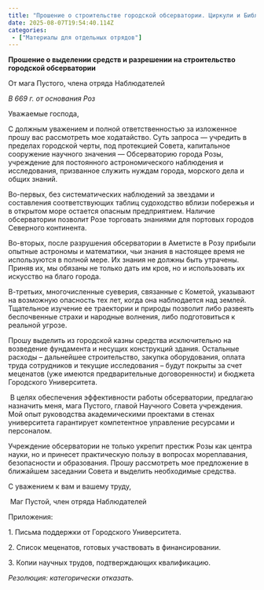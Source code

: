 ```yaml
---
title: "Прошение о строительстве городской обсерватории. Циркули и Библиотекари"
date: 2025-08-07T19:54:40.114Z
categories:
 - ["Материалы для отдельных отрядов"]
---
```


**Прошение о выделении средств и разрешении на строительство городской
обсерватории**

От мага Пустого, члена отряда Наблюдателей

*В 669 г. от основания Роз*

Уважаемые господа,

С должным уважением и полной ответственностью за изложенное прошу вас
рассмотреть мое ходатайство. Суть запроса — учредить в пределах
городской черты, под протекцией Совета, капитальное сооружение научного
значения — Обсерваторию города Розы, учреждение для постоянного
астрономического наблюдения и исследования, призванное служить нуждам
города, морского дела и общих знаний.

Во-первых, без систематических наблюдений за звездами и составления
соответствующих таблиц судоходство вблизи побережья и в открытом море
остается опасным предприятием. Наличие обсерватории позволит Розе
торговать знаниями для портовых городов Северного континента.

Во-вторых, после разрушения обсерватории в Аметисте в Розу прибыли
опытные астрономы и математики, чьи знания в настоящее время не
используются в полной мере. Их знания не должны быть утрачены. Приняв
их, мы обязаны не только дать им кров, но и использовать их искусство на
благо города.

В-третьих, многочисленные суеверия, связанные с Кометой, указывают на
возможную опасность тех лет, когда она наблюдается над землей.
Тщательное изучение ее траектории и природы позволит либо развеять
беспочвенные страхи и народные волнения, либо подготовиться к реальной
угрозе.

Прошу выделить из городской казны средства исключительно на возведение
фундамента и несущих конструкций здания. Остальные расходы – дальнейшее
строительство, закупка оборудования, оплата труда сотрудников и текущие
исследования – будут покрыты за счет меценатов (уже имеются
предварительные договоренности) и бюджета Городского Университета.

 В целях обеспечения эффективности работы обсерватории, предлагаю
назначить меня, мага Пустого, главой Научного Совета учреждения. Мой
опыт руководства академическими проектами в стенах университета
гарантирует компетентное управление ресурсами и персоналом.

Учреждение обсерватории не только укрепит престиж Розы как центра науки,
но и принесет практическую пользу в вопросах мореплавания, безопасности
и образования. Прошу рассмотреть мое предложение в ближайшем заседании
Совета и выделить необходимые средства.

С уважением к вам и вашему труду,

 Маг Пустой, член отряда Наблюдателей

Приложения:

1\. Письма поддержки от Городского Университета.

2\. Список меценатов, готовых участвовать в финансировании.

3\. Копии научных трудов, подтверждающих квалификацию.

*Резолюция: категорически отказать.*

